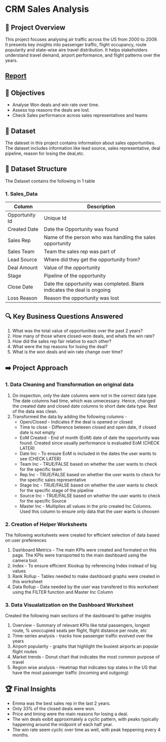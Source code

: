 # CRM Sales Analysis

## 🚀 Project Overview

This project focuses analysing air traffic across the US from 2000 to 2009. It presents key insights into passenger traffic, flight occupancy, route popularity and state-wise aire travel distribution. It helps stakeholders understand travel demand, airport performance, and flight patterns over the years.

## [Report](https://github.com/Trevor20/SQL-PowerBI-Portfolio/tree/main/projects/Project2-AirportAnalysis/report)

## 🎯 Objectives 

- Analyse Won deals and win rate over time.
- Assess top reasons the deals are lost.
- Check Sales performance across sales representatives and teams

## 📖 Dataset

The dateset in this project contains information about sales opportunities. The dataset includes information like lead source, sales representative, deal pipeline, reason for losing the deal,etc.

## 📂 Dataset Structure

The Dataset contains the following in 1 table

### 1. Sales_Data
| Column         | Description                                                             |
|----------------|-------------------------------------------------------------------------|
| Opportunity Id | Unique Id                                                               |
| Created Date   | Date the Opportunity was found                                          |
| Sales Rep      | Name of the person who was handling the sales opportunity               |
| Sales Team     | Team the sales rep was part of                                          |
| Lead Source    | Where did they get the opportunity from?                                |
| Deal Amount    | Value of the opportunity                                                |
| Stage          | Pipeline of the opportunity                                             |
| Close Date     | Date the opportunity was completed. Blank indicates the deal is ongoing |
| Loss Reason    | Reason the opportunity was lost                                         |

## 🔍 Key Business Questions Answered

1. What was the total value of opportunities over the past 2 years?
2. How many of those where closed-won deals, and whats the win rate?
3. How did the sales rep fair relative to each other?
4. What were the top reasons for losing the deal?
5. What is the won deals and win rate change over time?

## ➡️ Project Approach

### 1. Data Cleaning and Transformation on original data
1. On inspection, only the date columns were not in the correct data type. The date columns had time, which was unnecessary. Hence, changed the created date and closed date columns to short date data type. Rest of the data was clean.
2. Transformed the data by adding the following columns -
   - Open/Closed - Indicates if the deal is opened or closed
   - Time to close - Difference beteeen closed and open date, if closed date is not empty
   - EoM Created - End of month (EoM) date of date the opportunity was found. Created since usually performance is evaluated EoM (CHECK LATER)
   - Date Inc - To ensure EoM is included in the dates the user wants to see (CHECK LATER)
   - Team Inc - TRUE/FALSE based on whether the user wants to check for the specific team
   - Rep Inc - TRUE/FALSE based on whether the user wants to check for the specific sales representative
   - Stage Inc - TRUE/FALSE based on whether the user wants to check for the specific stage of the pipeline
   - Source Inc - TRUE/FALSE based on whether the user wants to check for the specific Source
   - Master Inc - Multiplies all values in the prio created Inc Columns. Used this column to ensure only data that the user wants is choosen

### 2. Creation of Helper Worksheets 
The following worksheets were created for efficient selection of data based on user preferences
1. Dashboard Metrics - The main KPIs were created and formated on this page. The KPIs were transported to the main dashboard using the camera tool.
2. Index - To ensure efficient Xlookup by referencing Index instead of big values
3. Rank Rollup - Tables needed to make dashboard graphs were created in this worksheet
4. Data Rollup - Data needed by the user was transfered to this worksheet using the FILTER function and Master Inc Column


### 3. Data Visualatization on the Dashboard Worksheet
Created the following main sections of the dashboard to gather insights
1. Overview - Summary of relevant KPIs like total passengers, longest route, % unoccupied seats per flight, flight distance per route, etc
2. Time-series analysis - tracks how passenger traffic evolved over the years
3. Airport popularity - graphs that highlight the busiest airports an popular flight routes
4. Market trends - Donut chart that indicates the most common purpose of travel
5. Region wise analysis - Heatmap that indicates top states in the US that have the most passenger traffic (incoming and outgoing)

## 🏆 Final Insights
- Emma was the best sales rep in the last 2 years.
- Only 33% of the closed deals were won.
- Price and timing were the main reasons for losing a deal.
- The win deals exibit approximately a cyclic pattern, with peaks typically happening around the midpoint of each half year.
- The win rate seem cyclic over time as well, with peak heppening every 4 months. 

